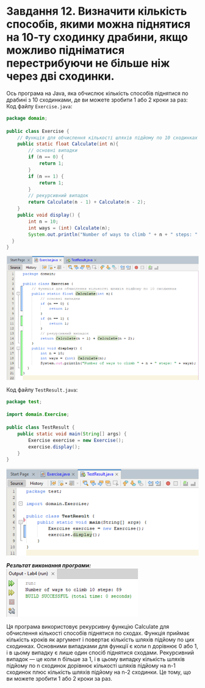 # Завдання 12. Визначити кількість способів, якими можна піднятися на 10-ту сходинку драбини, якщо можливо підніматися перестрибуючи не більше ніж через дві сходинки.
Ось програма на Java, яка обчислює кількість способів піднятися по драбині з 10 сходинками, де ви можете зробити 1 або 2 кроки за раз:  
Код файлу ```Exercise.java```:

```java
package domain;

public class Exercise {
    // Функція для обчислення кількості шляхів підйому по 10 сходинках
    public static float Calculate(int n){
        // основні випадки
        if (n == 0) {
            return 1;
        }
        if (n == 1) {
            return 1;
        }
        // рекурсивний випадок
        return Calculate(n - 1) + Calculate(n - 2);
    }
    public void display() {
        int n = 10;
        int ways = (int) Calculate(n);
        System.out.println("Number of ways to climb " + n + " steps: " + ways);
  }
}
```
![alt-текст](https://github.com/ppc-ntu-khpi/java-arrays-Articso/blob/master/Solution/screen1.png)

Код файлу ```TestResult.java```:

```java
package test;

import domain.Exercise;

public class TestResult {
    public static void main(String[] args) {
        Exercise exercise = new Exercise();
        exercise.display();
    }
}
```
![alt-текст](https://github.com/ppc-ntu-khpi/java-arrays-Articso/blob/master/Solution/screen2.png)  

***Резльтат виконання програми:***  
![alt-текст](https://github.com/ppc-ntu-khpi/java-arrays-Articso/blob/master/Solution/screen3.png)  

Ця програма використовує рекурсивну функцію Calculate для обчислення кількості способів піднятися по сходах. Функція приймає кількість кроків як аргумент і повертає кількість шляхів підйому по цих сходинках. Основними випадками для функції є коли n дорівнює 0 або 1, і в цьому випадку є лише один спосіб піднятися сходами. Рекурсивний випадок — це коли n більше за 1, і в цьому випадку кількість шляхів підйому по n сходинок дорівнює кількості шляхів підйому на n-1 сходинок плюс кількість шляхів підйому на n-2 сходинки. Це тому, що ви можете зробити 1 або 2 кроки за раз.

